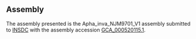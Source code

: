 

Assembly
--------

The assembly presented is the Apha\_inva\_NJM9701\_V1 assembly submitted
to [INSDC](http://www.insdc.org) with the assembly accession
[GCA\_000520115.1](http://www.ebi.ac.uk/ena/data/view/GCA_000520115.1).

